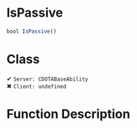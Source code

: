 # IsPassive
```js	
bool IsPassive()
```
# Class
✔ `Server: CDOTABaseAbility`  
✖ `Client: undefined`  

# Function Description

